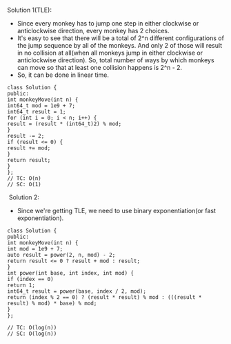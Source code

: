 Solution 1(TLE):
​
- Since every monkey has to jump one step in either clockwise or anticlockwise direction, every monkey has 2 choices.
- It's easy to see that there will be a total of 2^n different configurations of the jump sequence by all of the monkeys. And only 2 of those will result in no collision at all(when all monkeys jump in either clockwise or anticlockwise direction). So, total number of ways by which monkeys can move so that at least one collision happens is 2^n - 2.
- So, it can be done in linear time.
​
```
class Solution {
public:
int monkeyMove(int n) {
int64_t mod = 1e9 + 7;
int64_t result = 1;
for (int i = 0; i < n; i++) {
result = (result * (int64_t)2) % mod;
}
result -= 2;
if (result <= 0) {
result += mod;
}
return result;
}
};
// TC: O(n)
// SC: O(1)
```
​
Solution 2:
​
- Since we're getting TLE, we need to use binary exponentiation(or fast exponentiation).
​
```
class Solution {
public:
int monkeyMove(int n) {
int mod = 1e9 + 7;
auto result = power(2, n, mod) - 2;
return result <= 0 ? result + mod : result;
}
int power(int base, int index, int mod) {
if (index == 0)
return 1;
int64_t result = power(base, index / 2, mod);
return (index % 2 == 0) ? (result * result) % mod : (((result * result) % mod) * base) % mod;
}
};
​
// TC: O(log(n))
// SC: O(log(n))
```